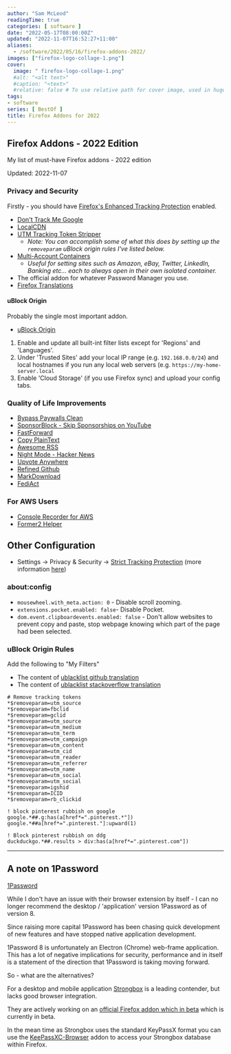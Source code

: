 ```yaml
---
author: "Sam McLeod"
readingTime: true
categories: [ software ]
date: "2022-05-17T08:00:00Z"
updated: "2022-11-07T16:52:27+11:00"
aliases:
  - /software/2022/05/16/firefox-addons-2022/
images: ["firefox-logo-collage-1.png"]
cover:
  image: " firefox-logo-collage-1.png"
  #alt: "<alt text>"
  #caption: "<text>"
  #relative: false # To use relative path for cover image, used in hugo Page-bundles
tags:
- software
series: [ BestOf ]
title: Firefox Addons for 2022
---
```


<!-- markdownlint-disable MD025 -->
## Firefox Addons - 2022 Edition

My list of must-have Firefox addons - 2022 edition

Updated: 2022-11-07

### Privacy and Security

Firstly - you should have [Firefox's Enhanced Tracking Protection](https://support.mozilla.org/en-US/kb/enhanced-tracking-protection-firefox-desktop) enabled.

- [Don't Track Me Google](https://addons.mozilla.org/en-GB/firefox/addon/dont-track-me-google1)
- [LocalCDN](https://addons.mozilla.org/en-GB/firefox/addon/localcdn-fork-of-decentraleyes/)
- [UTM Tracking Token Stripper](https://addons.mozilla.org/en-GB/firefox/addon/utm-tracking-token-stripper)
  - *Note: You can accomplish some of what this does by setting up the `removeparam` uBlock origin rules I've listed below.*
- [Multi-Account Containers](https://addons.mozilla.org/en-GB/firefox/addon/multi-account-containers)
  - *Useful for setting sites such as Amazon, eBay, Twitter, LinkedIn, Banking etc... each to always open in their own isolated container.*
- The official addon for whatever Password Manager you use.
- [Firefox Translations](https://browser.mt/)

#### uBlock Origin

Probably the single most important addon.

- [uBlock Origin](https://addons.mozilla.org/en-GB/firefox/addon/ublock-origin)

1. Enable and update all built-int filter lists except for 'Regions' and 'Languages'.
2. Under 'Trusted Sites' add your local IP range (e.g. `192.168.0.0/24`) and local hostnames if you run any local web servers (e.g. `https://my-home-server.local`
3. Enable 'Cloud Storage' (if you use Firefox sync) and upload your config tabs.

### Quality of Life Improvements

- [Bypass Paywalls Clean](https://addons.mozilla.org/en-GB/firefox/addon/bypass-paywalls-clean)
- [SponsorBlock - Skip Sponsorships on YouTube](https://addons.mozilla.org/en-GB/firefox/addon/sponsorblock)
- [FastForward](https://addons.mozilla.org/en-GB/firefox/addon/fastforwardteam/)
- [Copy PlainText](https://addons.mozilla.org/en-GB/firefox/addon/copy-plaintext)
- [Awesome RSS](https://addons.mozilla.org/en-GB/firefox/addon/awesome-rss)
- [Night Mode - Hacker News](https://addons.mozilla.org/en-GB/firefox/addon/night-mode-hacker-news)
- [Upvote Anywhere](https://addons.mozilla.org/en-GB/firefox/addon/upvote-anywhere/)
- [Refined Github](https://github.com/refined-github/refined-github)
- [MarkDownload](https://addons.mozilla.org/en-GB/firefox/addon/markdownload/)
- [FediAct](https://github.com/lartsch/FediAct)

### For AWS Users

- [Console Recorder for AWS](https://addons.mozilla.org/en-GB/firefox/addon/console-recorder)
- [Former2 Helper](https://addons.mozilla.org/en-GB/firefox/addon/former2-helper)

## Other Configuration

- Settings -> Privacy & Security -> [Strict Tracking Protection](https://support.mozilla.org/en-US/kb/enhanced-tracking-protection-firefox-desktop) (more information [here](https://blog.privacyguides.org/2021/12/01/firefox-privacy-2021-update))

### about:config

- `mousewheel.with_meta.action: 0` - Disable scroll zooming.
- `extensions.pocket.enabled: false`- Disable Pocket.
- `dom.event.clipboardevents.enabled: false` - Don't allow websites to prevent copy and paste, stop webpage knowing which part of the page had been selected.

### uBlock Origin Rules

Add the following to "My Filters"

- The content of [ublacklist github translation](https://raw.githubusercontent.com/arosh/ublacklist-github-translation/master/uBlacklist.txt)
- The content of [ublacklist stackoverflow translation](https://raw.githubusercontent.com/arosh/ublacklist-stackoverflow-translation/master/uBlacklist.txt)

```
# Remove tracking tokens
*$removeparam=utm_source
*$removeparam=fbclid
*$removeparam=gclid
*$removeparam=utm_source
*$removeparam=utm_medium
*$removeparam=utm_term
*$removeparam=utm_campaign
*$removeparam=utm_content
*$removeparam=utm_cid
*$removeparam=utm_reader
*$removeparam=utm_referrer
*$removeparam=utm_name
*$removeparam=utm_social
*$removeparam=utm_social
*$removeparam=igshid
*$removeparam=ICID
*$removeparam=rb_clickid

! block pinterest rubbish on google
google.*##.g:has(a[href*=".pinterest.*"])
google.*##a[href*=".pinterest."]:upward(1)

! Block pinterest rubbish on ddg
duckduckgo.*##.results > div:has(a[href*=".pinterest.com"])
```

---

## A note on 1Password

[1Password](https://addons.mozilla.org/en-GB/firefox/addon/1password-x-password-manager/)

While I don't have an issue with their browser extension by itself - I can no longer recommend the desktop / 'application' version 1Password as of version 8.

Since raising more capital 1Password has been chasing quick development of new features and have stopped native application development.

1Password 8 is unfortunately an Electron (Chrome) web-frame application. This has a lot of negative implications for security, performance and in itself is a statement of the direction that 1Password is taking moving forward.

So - what are the alternatives?

For a desktop and mobile application [Strongbox](https://strongboxsafe.com) is a leading contender, but lacks good browser integration.

They are actively working on an [official Firefox addon which in beta](https://addons.mozilla.org/en-GB/firefox/addon/strongbox-autofill/) which is currently in beta.

In the mean time as Strongbox uses the standard KeyPassX format you can use the [KeePassXC-Browser](https://addons.mozilla.org/en-GB/firefox/addon/keepassxc-browser/) addon to access your Strongbox database within Firefox.
